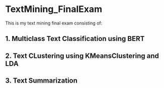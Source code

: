 # TextMining_FinalExam
This is my text mining final exam consisting of:
## 1. Multiclass Text Classification using BERT
## 2. Text CLustering using KMeansClustering and LDA
## 3. Text Summarization
